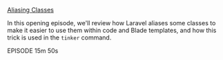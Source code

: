 [Aliasing Classes](https://laracasts.com/series/demystifying-laravel-magic/episodes/1 "Aliasing Classes")

In this opening episode, we'll review how Laravel aliases some classes to make it easier to use them within code and Blade templates, and how this trick is used in the `tinker` command.

EPISODE 15m 50s
